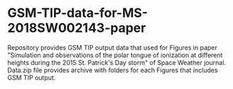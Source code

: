 # GSM-TIP-data-for-MS-2018SW002143-paper
Repository provides GSM TIP output data that used for Figures in paper "Simulation and observations of the polar tongue of ionization at different heights during the 2015 St. Patrick's Day storm" of Space Weather journal.
Data.zip file provides archive with folders for each Figures that includes GSM TIP output.
